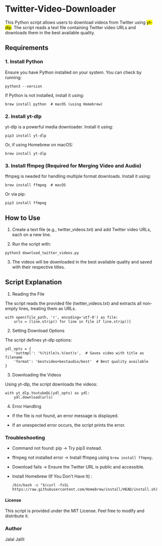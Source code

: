# Twitter-Video-Downloader
This Python script allows users to download videos from Twitter using <mark>yt-dlp</mark>.  The script reads a text file containing Twitter video URLs and downloads them in the best available quality.

## Requirements

### 1. Install Python

Ensure you have Python installed on your system. You can check by running:
```
python3 --version
```

If Python is not installed, install it using:
```
brew install python  # macOS (using Homebrew)
```

### 2. Install yt-dlp

yt-dlp is a powerful media downloader. Install it using:
```
pip3 install yt-dlp
```
Or, if using Homebrew on macOS:
```
brew install yt-dlp
```
### 3. Install ffmpeg (Required for Merging Video and Audio)

ffmpeg is needed for handling multiple format downloads. Install it using:
```
brew install ffmpeg  # macOS
```
Or via pip:
```
pip3 install ffmpeg
```
## How to Use

1. Create a text file (e.g., twitter_videos.txt) and add Twitter video URLs, each on a new line.

2. Run the script with:
```
python3 download_twitter_videos.py
```

3. The videos will be downloaded in the best available quality and saved with their respective titles.


## Script Explanation

1. Reading the File

The script reads the provided file (twitter_videos.txt) and extracts all non-empty lines, treating them as URLs.

```shell
with open(file_path, 'r', encoding='utf-8') as file:
    urls = [line.strip() for line in file if line.strip()]
```

2. Setting Download Options

The script defines yt-dlp options:

```shell
ydl_opts = {
    'outtmpl': '%(title)s.%(ext)s',  # Saves video with title as filename
    'format': 'bestvideo+bestaudio/best'  # Best quality available
}
```

3. Downloading the Videos

Using yt-dlp, the script downloads the videos:
```
with yt_dlp.YoutubeDL(ydl_opts) as ydl:
    ydl.download(urls)
```

4. Error Handling

* If the file is not found, an error message is displayed.

* If an unexpected error occurs, the script prints the error.

### Troubleshooting

* Command not found: pip → Try pip3 instead.

* ffmpeg not installed error → Install ffmpeg using ```brew install ffmpeg.```

* Download fails → Ensure the Twitter URL is public and accessible.

*  Install Homebrew (If You Don’t Have It) :
   ```
   /bin/bash -c "$(curl -fsSL https://raw.githubusercontent.com/Homebrew/install/HEAD/install.sh)"
   ```

#### License

This script is provided under the MIT License. Feel free to modify and distribute it.

### Author

Jalal Jalili
